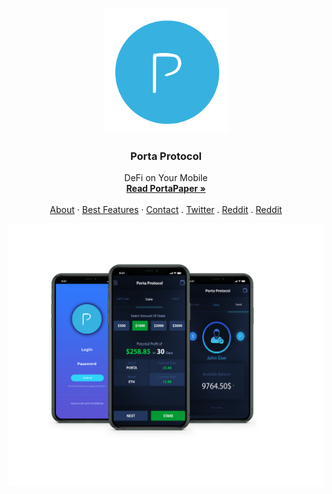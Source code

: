 
<!-- PROJECT LOGO -->
<br />
<p align="center">
  <a href="https://www.portaprotocol.com">
    <img src="logo.png" alt="Logo" width="200" height="200">
  </a>

  <h3 align="center">Porta Protocol</h3>

  <p align="center">
    DeFi on Your Mobile
    <br />
    <a href="https://portaprotocol.com/portapaper.pdf"><strong>Read PortaPaper »</strong></a>
    <br />
    <br />
    <a href="https://portaprotocol.com/">About</a>
    ·
    <a href="https://portaprotocol.com/#features">Best Features</a>
    ·
    <a href="https://portaprotocol.com/#contact">Contact</a>
	.
	<a href="https://twitter.com/portaprotocol">Twitter</a>
	.
	<a href="https://www.reddit.com/user/PortaProtocol">Reddit</a>
	.
	<a href="https://medium.com/@portaprotocol">Reddit</a>
  </p>
</p>
<p align="center">
  <a href="https://www.portaprotocol.com">
    <img src="screenshot.png" alt="Logo" width="722" >
  </a>



